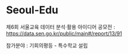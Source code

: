 # Seoul-Edu
제6회 서울교육 데이터 분석·활용 아이디어 공모전 : https://data.sen.go.kr/public/main#/report/13/91

참가분야 : 기회의평등 - 특수학교 설립
